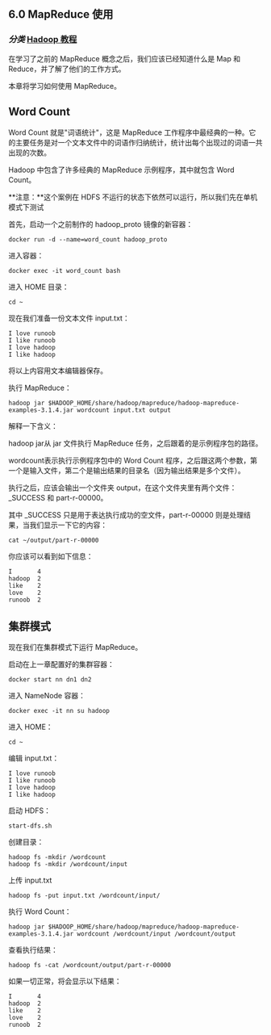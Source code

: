 ## 6.0 MapReduce 使用

### *分类* [Hadoop 教程](https://www.runoob.com/w3cnote_genre/hadoop)

在学习了之前的 MapReduce 概念之后，我们应该已经知道什么是 Map 和 Reduce，并了解了他们的工作方式。

本章将学习如何使用 MapReduce。

## Word Count

Word Count 就是"词语统计"，这是 MapReduce 工作程序中最经典的一种。它的主要任务是对一个文本文件中的词语作归纳统计，统计出每个出现过的词语一共出现的次数。

Hadoop 中包含了许多经典的 MapReduce 示例程序，其中就包含 Word Count。

**注意：**这个案例在 HDFS 不运行的状态下依然可以运行，所以我们先在单机模式下测试

首先，启动一个之前制作的 hadoop_proto 镜像的新容器：

```
docker run -d --name=word_count hadoop_proto
```

进入容器：

```
docker exec -it word_count bash
```

进入 HOME 目录：

```
cd ~
```

现在我们准备一份文本文件 input.txt：

```
I love runoob
I like runoob
I love hadoop
I like hadoop
```

将以上内容用文本编辑器保存。

执行 MapReduce：

```
hadoop jar $HADOOP_HOME/share/hadoop/mapreduce/hadoop-mapreduce-examples-3.1.4.jar wordcount input.txt output
```

解释一下含义：

hadoop jar从 jar 文件执行 MapReduce 任务，之后跟着的是示例程序包的路径。

wordcount表示执行示例程序包中的 Word Count 程序，之后跟这两个参数，第一个是输入文件，第二个是输出结果的目录名（因为输出结果是多个文件）。

执行之后，应该会输出一个文件夹 output，在这个文件夹里有两个文件：_SUCCESS 和 part-r-00000。

其中 _SUCCESS 只是用于表达执行成功的空文件，part-r-00000 则是处理结果，当我们显示一下它的内容：

```
cat ~/output/part-r-00000
```

你应该可以看到如下信息：

```
I       4
hadoop  2
like    2
love    2
runoob  2
```

## 集群模式

现在我们在集群模式下运行 MapReduce。

启动在上一章配置好的集群容器：

```
docker start nn dn1 dn2
```

进入 NameNode 容器：

```
docker exec -it nn su hadoop
```

进入 HOME：

```
cd ~
```

编辑 input.txt：

```
I love runoob
I like runoob
I love hadoop
I like hadoop
```

启动 HDFS：

```
start-dfs.sh
```

创建目录：

```
hadoop fs -mkdir /wordcount
hadoop fs -mkdir /wordcount/input
```

上传 input.txt

```
hadoop fs -put input.txt /wordcount/input/
```

执行 Word Count：

```
hadoop jar $HADOOP_HOME/share/hadoop/mapreduce/hadoop-mapreduce-examples-3.1.4.jar wordcount /wordcount/input /wordcount/output
```

查看执行结果：

```
hadoop fs -cat /wordcount/output/part-r-00000
```

如果一切正常，将会显示以下结果：

```
I       4
hadoop  2
like    2
love    2
runoob  2
```